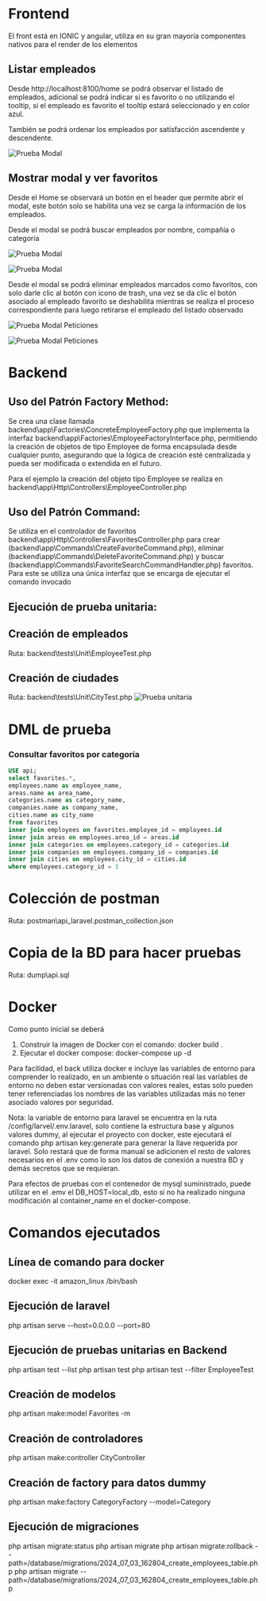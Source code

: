 # Frontend
El front está en IONIC y angular, utiliza en su gran mayoría componentes nativos para el render de los elementos

## Listar empleados
Desde http://localhost:8100/home se podrá observar el listado de empleados, adicional se podrá indicar si es favorito o no utilizando el tooltip, si el empleado es favorito el tooltip estará seleccionado y en color azul.

También se podrá ordenar los empleados por satisfacción ascendente y descendente.

![Prueba Modal](https://github.com/DMBIAM/API-LARAVEL/blob/main/pic/employee-list.png)

## Mostrar modal y ver favoritos
Desde el Home se observará un botón en el header que permite abrir el modal, este botón solo se habilita una vez se carga la información de los empleados.

Desde el modal se podrá buscar empleados por nombre, compañía o categoría

![Prueba Modal](https://github.com/DMBIAM/API-LARAVEL/blob/main/pic/modal-1.png)

![Prueba Modal](https://github.com/DMBIAM/API-LARAVEL/blob/main/pic/modal-2.png)

Desde el modal se podrá eliminar empleados marcados como favoritos, con solo darle clic al botón con icono de trash, una vez se da clic el botón asociado al empleado favorito se deshabilita mientras se realiza el proceso correspondiente para luego retirarse el empleado del listado observado

![Prueba Modal Peticiones](https://github.com/DMBIAM/API-LARAVEL/blob/main/pic/modal-3.png)

![Prueba Modal Peticiones](https://github.com/DMBIAM/API-LARAVEL/blob/main/pic/modal-4.png)



# Backend 
## Uso del Patrón Factory Method:

Se crea una clase llamada backend\app\Factories\ConcreteEmployeeFactory.php que implementa la interfaz backend\app\Factories\EmployeeFactoryInterface.php, permitiendo la creación de objetos de tipo Employee de forma encapsulada desde cualquier punto, asegurando que la lógica de creación esté centralizada y pueda ser modificada o extendida en el futuro.

Para el ejemplo la creación del objeto tipo Employee se realiza en backend\app\Http\Controllers\EmployeeController.php   


## Uso del Patrón Command:

Se utiliza en el controlador de favoritos backend\app\Http\Controllers\FavoritesController.php para crear (backend\app\Commands\CreateFavoriteCommand.php), eliminar (backend\app\Commands\DeleteFavoriteCommand.php) y buscar (backend\app\Commands\FavoriteSearchCommandHandler.php) favoritos. Para este se utiliza una única interfaz que se encarga de ejecutar el comando invocado 

## Ejecución de prueba unitaria:

## Creación de empleados
Ruta: backend\tests\Unit\EmployeeTest.php

## Creación de ciudades
Ruta: backend\tests\Unit\CityTest.php
![Prueba unitaria](https://github.com/DMBIAM/API-LARAVEL/blob/main/pic/unit_test_create_city.png)

# DML de prueba

### Consultar favoritos por categoría
```sql
USE api;
select favorites.*, 
employees.name as employee_name, 
areas.name as area_name, 
categories.name as category_name, 
companies.name as company_name, 
cities.name as city_name 
from favorites 
inner join employees on favorites.employee_id = employees.id 
inner join areas on employees.area_id = areas.id 
inner join categories on employees.category_id = categories.id 
inner join companies on employees.company_id = companies.id 
inner join cities on employees.city_id = cities.id 
where employees.category_id = 3
```

# Colección de postman
Ruta: postman\api_laravel.postman_collection.json 

# Copia de la BD para hacer pruebas
Ruta: dump\api.sql

# Docker
Como punto inicial se deberá 

1. Construir la imagen de Docker con el comando: docker build .
2. Ejecutar el docker compose: docker-compose up -d

Para facilidad, el back utiliza docker e incluye las variables de entorno para comprender lo realizado, en un ambiente o situación real las variables de entorno no deben estar versionadas con valores reales, estas solo pueden tener referenciadas los nombres de las variables utilizadas más no tener asociado valores por seguridad.

Nota: la variable de entorno para laravel se encuentra en la ruta /config/larvel/.env.laravel, solo contiene la estructura base y algunos valores dummy, al ejecutar el proyecto con docker, este ejecutará el comando php artisan key:generate para generar la llave requerida por laravel. Solo restará que de forma manual se adicionen el resto de valores necesarios en el .env como lo son los datos de conexión a nuestra BD y demás secretos que se requieran.

Para efectos de pruebas con el contenedor de mysql suministrado, puede utilizar en el .emv el DB_HOST=local_db, esto si no ha realizado ninguna modificación al container_name en el docker-compose.

# Comandos ejecutados

## Línea de comando para docker
docker exec -it amazon_linux /bin/bash

## Ejecución de laravel
php artisan serve --host=0.0.0.0 --port=80

## Ejecución de pruebas unitarias en Backend
php artisan test --list
php artisan test
php artisan test --filter EmployeeTest

## Creación de modelos
php artisan make:model Favorites -m

## Creación de controladores
php artisan make:controller CityController

## Creación de factory para datos dummy
php artisan make:factory CategoryFactory --model=Category

## Ejecución de migraciones
php artisan migrate:status
php artisan migrate 
php artisan migrate:rollback --path=/database/migrations/2024_07_03_162804_create_employees_table.php
php artisan migrate --path=/database/migrations/2024_07_03_162804_create_employees_table.php
